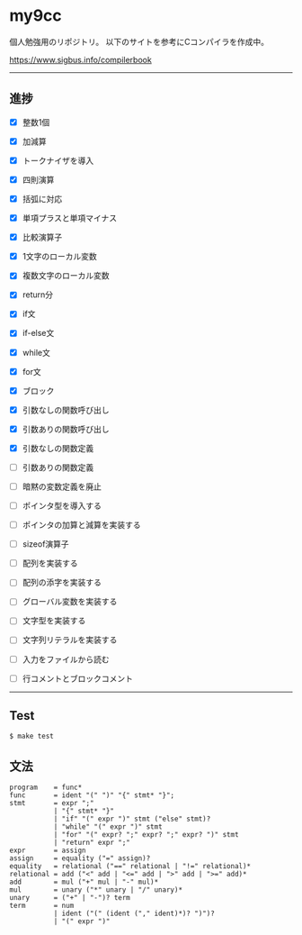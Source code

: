 # my9cc

個人勉強用のリポジトリ。
以下のサイトを参考にCコンパイラを作成中。

https://www.sigbus.info/compilerbook

---

## 進捗

- [x] 整数1個
- [x] 加減算
- [x] トークナイザを導入
- [x] 四則演算
- [x] 括弧に対応
- [x] 単項プラスと単項マイナス
- [x] 比較演算子
- [x] 1文字のローカル変数
- [x] 複数文字のローカル変数
- [x] return分
- [x] if文
- [x] if-else文
- [x] while文
- [x] for文
- [x] ブロック
- [x] 引数なしの関数呼び出し
- [x] 引数ありの関数呼び出し
- [x] 引数なしの関数定義
- [ ] 引数ありの関数定義
- [ ] 暗黙の変数定義を廃止
- [ ] ポインタ型を導入する
- [ ] ポインタの加算と減算を実装する
- [ ] sizeof演算子
- [ ] 配列を実装する
- [ ] 配列の添字を実装する
- [ ] グローバル変数を実装する
- [ ] 文字型を実装する
- [ ] 文字列リテラルを実装する
- [ ] 入力をファイルから読む
- [ ] 行コメントとブロックコメント


---

## Test

```
$ make test
```


## 文法

```
program    = func*
func       = ident "(" ")" "{" stmt* "}";
stmt       = expr ";"
           | "{" stmt* "}"
           | "if" "(" expr ")" stmt ("else" stmt)?
           | "while" "(" expr ")" stmt
           | "for" "(" expr? ";" expr? ";" expr? ")" stmt
           | "return" expr ";"
expr       = assign
assign     = equality ("=" assign)?
equality   = relational ("==" relational | "!=" relational)*
relational = add ("<" add | "<=" add | ">" add | ">=" add)*
add        = mul ("+" mul | "-" mul)*
mul        = unary ("*" unary | "/" unary)*
unary      = ("+" | "-")? term
term       = num
           | ident ("(" (ident ("," ident)*)? ")")?
           | "(" expr ")"
```
